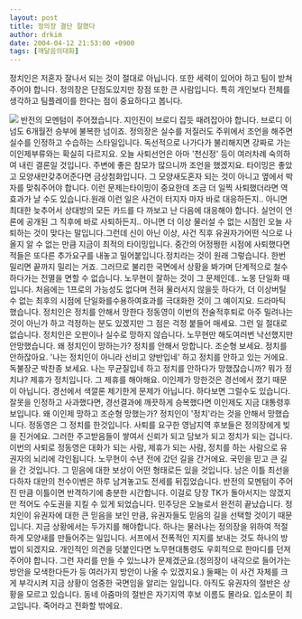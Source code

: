 ```yaml
---
layout: post
title: 정의장 결단 잘했다
author: drkim
date: 2004-04-12 21:53:00 +0900
tags: [깨달음의대화]
---
```

정치인은 저혼자 잘나서 되는 것이 절대로 아닙니다. 또한 세력이 있어야 하고 팀이 받쳐주어야 합니다. 정의장은 단점도있지만 장점 또한 큰 사람입니다. 특히 개인보다 전체를 생각하고 팀플레이를 한다는 점이 중요하다고 봅니다. 

![](http://drkimz.com/technote/board/private/upimg/1081771966.jpg) 반전의 모멘텀이 주어졌습니다. 지인진이 브로디 잡듯 때려잡아야 합니다. 브로디 이넘도 6개월전 승부에 불복한 넘이죠. 정의장은 실수를 저질러도 주위에서 조언을 해주면 실수를 인정하고 수습하는 스타일입니다. 독선적으로 나가다가 불리해지면 강짜로 가는 이인제부류와는 확실히 다르지요. 오늘 사퇴선언은 아마 '천신정' 등이 여러차례 숙의하여 내린 결론일 것입니다. 주변에 좋은 참모가 많으니까 조언을 했겠지요. 타이밍은 좋았고 모양새만갖추어준다면 금상첨화입니다. 그 모양새도혼자 되는 것이 아니고 옆에서 박자를 맞춰주어야 합니다. 이런 문제는타이밍이 중요한데 조금 더 일찍 사퇴했더라면 역효과가 날 수도 있습니다.원래 이런 일은 사건이 터지자 마자 바로 대응하든지.. 아니면 최대한 늦추어서 상대방의 모든 카드를 다 까보고 난 다음에 대응해야 합니다. 실언이 언론에 공개된 그 직후에 바로 사퇴하든지.. 아니면 더 이상 물러설 수 없는 시점인 오늘 사퇴하는 것이 맞다는 말입니다.그런데 신이 아닌 이상, 사건 직후 유권자가어떤 식으로 나올지 알 수 없는 만큼 지금이 최적의 타이밍입니다. 중간의 어정쩡한 시점에 사퇴했다면 적들은 또다른 추가요구를 내놓고 밀어붙입니다.정치라는 것이 원래 그렇습니다. 한번 밀리면 끝까지 밀리는 거죠. 그러므로 불리한 국면에서 상황을 봐가며 단계적으로 철수하다가는 전멸을 면할 수 없습니다. 노무현이 잘하는 것이 그 문제인데.. 노몽 단일화 때입니다. 처음에는 1프로의 가능성도 없다며 전혀 물러서지 않을듯 하다가, 더 이상버틸 수 없는 최후의 시점에 단일화를수용하여효과를 극대화한 것이 그 예이지요. 드라마틱 했습니다. 정치인은 정치를 안해서 망한다 정동영이 이번의 전술적후퇴로 아주 밀려나는 것이 아닌가 하고 걱정하는 분도 있겠지만 그 점은 걱정 붙들어 매세요. 그런 일 절대로 없습니다. 정치인은 오판이나 실수로 망하지 않습니다. 노무현만 해도여러번 낙선했지만 안망했습니다. 왜 정치인이 망하는가? 정치를 안해서 망합니다. 조순형 보세요. 정치를 안하잖아요. '나는 정치인이 아니라 선비고 양반입네' 하고 정치를 안하고 있는 거에요. 독불장군 박찬종 보세요. 나는 무균질입네 하고 정치를 안하다가 망했잖습니까? 뭐가 정치냐? 제휴가 정치입니다. 그 제휴를 해야해요. 이인제가 망한것은 경선에서 졌기 때문이 아닙니다. 경선에서 색깔론 제기한게 문제가 아닙니다. 하다보면 그럴수도 있습니다. 잘못을 인정하고 사과했다면, 경선결과에 깨끗하게 승복했다면 이인제도 지금 대통령후보입니다. 왜 이인제 망하고 조순형 망했는가? 정치인이 '정치'라는 것을 안해서 망했습니다. 정동영은 그 정치를 한것입니다. 사퇴를 요구한 영남지역 후보들은 정의장에게 빚을 진거에요. 그러한 주고받음들이 쌓여서 신뢰가 되고 담보가 되고 정치가 되는 겁니다. 이번의 사퇴로 정동영은 대화가 되는 사람, 제휴가 되는 사람, 정치를 하는 사람으로 유권자의 뇌리에 각인됩니다. 노무현이 수년 전에 갔던 길을 간거에요. 국민을 믿고 큰 길을 간 것입니다. 그 믿음에 대한 보상이 어떤 형태로든 있을 것입니다. 남은 이틀 최선을 다하자 대만의 천수이벤은 하루 남겨놓고도 전세를 뒤집었습니다. 반전의 모멘텀이 주어진 만큼 이틀이면 반격하기에 충분한 시간합니다. 이걸로 당장 TK가 돌아서지는 않겠지만 적어도 수도권을 지킬 수 있게 되었습니다. 민주당은 오늘로서 완전히 끝났습니다. 정치인이 유권자에 대한 큰 믿음을 보인 만큼, 유권자들도 믿음의 길을 선택할 것이기 때문입니다. 지금 상황에서는 두가지를 해야합니다. 하나는 물러나는 정의장을 위하여 적절하게 모양새를 만들어주는 일입니다. 서프에서 전폭적인 지지를 보내는 것도 하나의 방법이 되겠지요. 개인적인 의견을 덧붙인다면 노무현대통령도 우회적으로 한마디를 던져주어야 합니다. 그런 자리를 만들 수 있느냐가 문제겠군요.(정의장이 내각으로 들어가는 방안을 모색한다든가 등 여러가지 방안이 나올 수 있겠지요.) 둘째는 이 사건 자체를 크게 부각시켜 지금 상황이 엄중한 국면임을 알리는 일입니다. 아직도 유권자의 절반은 상황을 모르고 있습니다. 동네 아줌마의 절반은 자기지역 후보 이름도 몰라요. 입소문이 최고입니다. 죽어라고 전화할 밖에요.